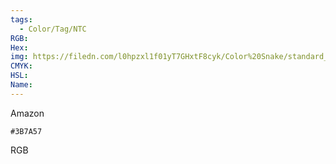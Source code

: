 ```yaml
---
tags:
  - Color/Tag/NTC
RGB:
Hex:
img: https://filedn.com/l0hpzxl1f01yT7GHxtF8cyk/Color%20Snake/standard_csv_to_svg/3B7A57.svg
CMYK:
HSL:
Name:
---
```

Amazon
```palette
#3B7A57
```
RGB
